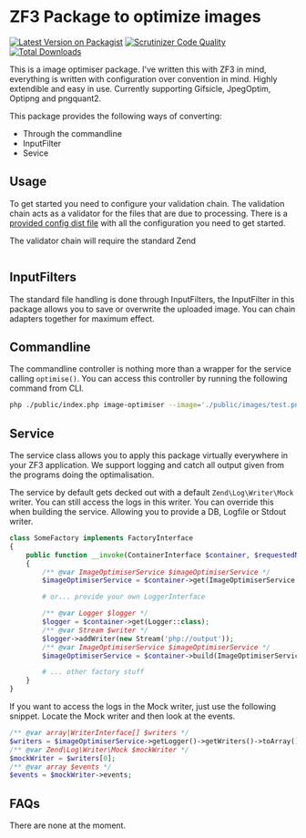 # ZF3 Package to optimize images

[![Latest Version on Packagist](https://img.shields.io/packagist/v/rvdlee/zf-image-optimiser.svg?style=flat-square)](https://packagist.org/packages/rvdlee/zf-image-optimiser)
[![Scrutinizer Code Quality](https://scrutinizer-ci.com/g/rvdlee/zf-image-optimiser/badges/quality-score.png)](https://scrutinizer-ci.com/g/rvdlee/zf-image-optimiser)
[![Total Downloads](https://img.shields.io/packagist/dt/rvdlee/zf-image-optimiser.svg?style=flat-square)](https://packagist.org/packages/rvdlee/zf-image-optimiser)

This is a image optimiser package. I've written this with ZF3 in mind, everything is written with configuration over convention in mind. Highly extendible and easy in use. Currently supporting Gifsicle, JpegOptim, Optipng and pngquant2.

This package provides the following ways of converting:

* Through the commandline 
* InputFilter
* Sevice

## Usage

To get started you need to configure your validation chain. The validation chain acts as a validator for the files that are due to processing. There is a [provided config dist file](https://github.com/rvdlee/zf-image-optimiser/blob/master/config/local.config.php.dist) with all the configuration you need to get started. 

The validator chain will require the standard Zend


```

```

## InputFilters

The standard file handling is done through InputFilters, the InputFilter in this package allows you to save or overwrite the uploaded image. You can chain adapters together for maximum effect.

## Commandline

The commandline controller is nothing more than a wrapper for the service calling `optimise()`. You can access this controller by running the following command from CLI.

```bash
php ./public/index.php image-optimiser --image='./public/images/test.png' 
```

## Service

The service class allows you to apply this package virtually everywhere in your ZF3 application. We support logging and catch all output given from the programs doing the optimalisation.

The service by default gets decked out with a default `Zend\Log\Writer\Mock` writer. You can still access the logs in this writer. You can override this when building the service. Allowing you to provide a DB, Logfile or Stdout writer.

```php
class SomeFactory implements FactoryInterface
{
    public function __invoke(ContainerInterface $container, $requestedName, array $options = null)
    {
        /** @var ImageOptimiserService $imageOptimiserService */
        $imageOptimiserService = $container->get(ImageOptimiserService::class);

        # or... provide your own LoggerInterface

        /** @var Logger $logger */
        $logger = $container->get(Logger::class);
        /** @var Stream $writer */
        $logger->addWriter(new Stream('php://output'));
        /** @var ImageOptimiserService $imageOptimiserService */
        $imageOptimiserService = $container->build(ImageOptimiserService::class, ['logger' => $logger]);

        # ... other factory stuff
    }
}
```

If you want to access the logs in the Mock writer, just use the following snippet. Locate the Mock writer and then look at the events.

```php
/** @var array|WriterInterface[] $writers */
$writers = $imageOptimiserService->getLogger()->getWriters()->toArray();
/** @var Zend\Log\Writer\Mock $mockWriter */
$mockWriter = $writers[0];
/** @var array $events */
$events = $mockWriter->events;
```

## FAQs

There are none at the moment.